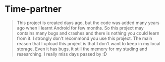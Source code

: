﻿# Time-partner

> This project is created days ago, but the code was added many years ago when I learnt Android for few months. So this project may contains many bugs and crashes and there is nothing you could learn from it. I strongly don't recommond you use this project. The main reason that I upload this project is that I don't want to keep in my local storage. Even it has bugs, it still the memory for my studing and researching. I really miss days passed by :D
